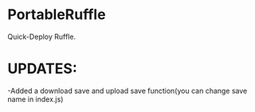 # PortableRuffle
Quick-Deploy Ruffle.


# UPDATES:
-Added a download save and upload save function(you can change save name in index.js)
